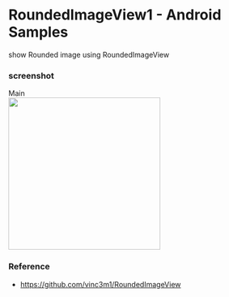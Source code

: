 RoundedImageView1 - Android Samples
===============

show Rounded image using  RoundedImageView <br/>

### screenshot <br/>
Main <br/>
<image src="https://raw.githubusercontent.com/ohwada/Android_Samples/master/RoundedImageView1/screenshot/rounded_image_view1_main.png" width="300" /><br/>

### Reference <br/>
- https://github.com/vinc3m1/RoundedImageView
